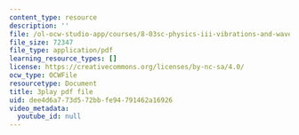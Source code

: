 ```yaml
---
content_type: resource
description: ''
file: /ol-ocw-studio-app/courses/8-03sc-physics-iii-vibrations-and-waves-fall-2016/dee4d6a773d572bbfe94791462a16926_TjxR7lAwWhI.pdf
file_size: 72347
file_type: application/pdf
learning_resource_types: []
license: https://creativecommons.org/licenses/by-nc-sa/4.0/
ocw_type: OCWFile
resourcetype: Document
title: 3play pdf file
uid: dee4d6a7-73d5-72bb-fe94-791462a16926
video_metadata:
  youtube_id: null
---
```

